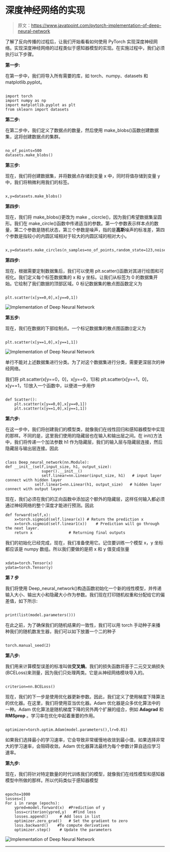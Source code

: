 # 深度神经网络的实现

> 原文：<https://www.javatpoint.com/pytorch-implementation-of-deep-neural-network>

了解了反向传播的过程后，让我们开始看看如何使用 PyTorch 实现深度神经网络。实现深度神经网络的过程类似于感知器模型的实现。在实施过程中，我们必须执行以下步骤。

**第一步:**

在第一步中，我们将导入所有需要的库，如 torch、numpy、datasets 和 matplotlib.pyplot。

```

import torch
import numpy as np
import matplotlib.pyplot as plt
from sklearn import datasets

```

**第二步:**

在第二步中，我们定义了数据点的数量，然后使用 make_blobs()函数创建数据集，这将创建数据点的集群。

```

no_of_points=500
datasets.make_blobs()

```

**第三步:**

现在，我们将创建数据集，并将数据点存储到变量 x 中，同时将值存储到变量 y 中，我们将稍微利用我们的标签。

```

x,y=datasets.make_blobs()

```

**第四步:**

现在，我们将 make_blobs()更改为 make _ cicrcle()，因为我们希望数据集呈圆形。我们在 make_circle()函数中传递适当的参数。第一个参数表示样本点的数量，第二个参数是随机状态，第三个参数是噪声，指的是**高斯**噪声的标准差，第四个参数是指较小的内圆区域相对于较大的内圆区域的相对大小。

```

x,y=datasets.make_circles(n_samples=no_of_points,random_state=123,noise=0.1,factor=0.2)=

```

**第四步:**

现在，根据需要定制数据集后，我们可以使用 plt.scatter()函数对其进行绘图和可视化。我们定义每个标签数据集的 x 和 y 坐标。让我们从标签为 0 的数据集开始。它绘制了我们数据的顶部区域。0 标记数据集的散点图函数定义为

```

plt.scatter(x[y==0,0],x[y==0,1])

```

![Implementation of Deep Neural Network](img/60bf0b87f77557e9250c13f55dbf6a93.png)

**第五步:**

现在，我们在数据的下部绘制点。一个标记数据集的散点图函数()定义为

```

plt.scatter(x[y==1,0],x[y==1,1])

```

![Implementation of Deep Neural Network](img/2d17bf389fdc7e9f5a7c7b0243c2d2d2.png)

单行不能对上述数据集进行分类。为了对这个数据集进行分类，需要更深层次的神经网络。

我们将 plt.scatter(x[y==0，0]，x[y==0，1])和 plt.scatter(x[y==1，0]，x[y==1，1])放入一个函数中，以便进一步用作

```

def Scatter():
	plt.scatter(x[y==0,0],x[y==0,1])
	plt.scatter(x[y==1,0],x[y==1,1])

```

**第六步:**

在这一步中，我们将创建我们的模型类，就像我们在线性回归和感知器模型中实现的那样。不同的是，这里我们使用的隐藏层也在输入和输出层之间。在 init()方法中，我们将传递一个加法参数 h1 作为隐藏层，我们的输入层与隐藏层连接，然后隐藏层与输出层连接。因此

```

class Deep_neural_network(nn.Module):
def __init__(self,input_size, h1, output_size):
        		super().__init__()
        		self.linear=nn.Linear(input_size, h1)   # input layer connect with hidden layer 
             self.linear1=nn.Linear(h1, output_size)   # hidden layer connect with output layer

```

现在，我们必须在我们的正向函数中添加这个额外的隐藏层，这样任何输入都必须通过神经网络的整个深度才能进行预测。因此

```
def forward(self,x):
	x=torch.sigmoid(self.linear(x))	# Return the prediction x 
	x=torch.sigmoid(self.linear1(x))	# Prediction will go through the next layer.
	return x				# Returning final outputs

```

我们的初始化已经完成，现在，我们准备使用它。记住要训练一个模型 x，y 坐标都应该是 numpy 数组。所以我们要做的是把 x 和 y 值变成张量

```

xdata=torch.Tensor(x)
ydata=torch.Tensor(y)

```

**第 7 步**

我们将使用 Deep_neural_network()构造函数初始化一个新的线性模型，并传递输入大小、输出大小和隐藏大小作为参数。我们现在打印随机权重和分配给它的偏差值，如下所示:

```

print(list(model.parameters()))

```

在此之前，为了确保我们的随机结果的一致性，我们可以用 torch 手动种子来播种我们的随机数发生器，我们可以如下放置一个二的种子

```

torch.manual_seed(2)

```

**第八步:**

我们用来计算模型误差的标准叫做**交叉熵**。我们的损失函数将基于二元交叉熵损失(BCELoss)来测量，因为我们只处理两类。它是从神经网络模块导入的。

```

criterion=nn.BCELoss()

```

现在，我们的下一步是使用优化器更新参数。因此，我们定义了使用梯度下降算法的优化器。在这里，我们将使用亚当优化器。Adam 优化器是众多优化算法中的一种。Adam 优化算法是随机梯度下降的另外两个扩展的组合，例如 **Adagrad** 和 **RMSprop** 。学习率在优化中起着重要的作用。

```

optimizer=torch.optim.Adam(model.parameters(),lr=0.01) 

```

如果我们选择最小的学习速率，它会导致非常缓慢地收敛到最小值，如果选择非常大的学习速率，会阻碍收敛。Adam 优化器算法最终为每个参数计算自适应学习速率。

**第九步:**

现在，我们将针对特定数量的时代训练我们的模型，就像我们在线性模型和感知器模型中所做的那样。所以代码类似于感知器模型

```

epochs=1000
losses=[]
For i in range (epochs):
	ypred=model.forward(x)	#Prediction of y
	loss=criterion(ypred,y)   #Find loss
	losses.append()		# Add loss in list 
	optimizer.zero_grad() 	# Set the gradient to zero
	loss.backward()    #To compute derivatives 
	optimizer.step()    # Update the parameters 

```

![Implementation of Deep Neural Network](img/3f1ea43c2782bdc2ee9ebfece2fa85a9.png)

* * *
